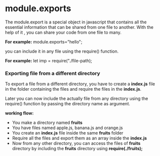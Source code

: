 # module.exports

The module.export is a special object in javascript that contains all the essential information that can be shared from one file to another. With the help of it , you can share your code from one file to many.

**For example:**
module.exports="hello";

you can include it in any file using the require() function.

**For example:**
let imp = require("./file-path);

### Exporting file from a different directory

To export a file from a different directory, you have to create a **index.js** file in the folder containing the files and require the files in the  **index.js**.

Later you can now include the actually file from any directory using the require() function by passing the directory name as argument.

**working flow:**
- You make a directory named **fruits**
- You have files named apple.js, banana.js and orange.js
- You create an **index.js**  file inside the same **fruits** folder
- Require all the files and export them as an array inside the **index.js**
- Now from any other directory, you can access the files of **fruits** directory by
  including the **fruits** directory using **require(./fruits);**

